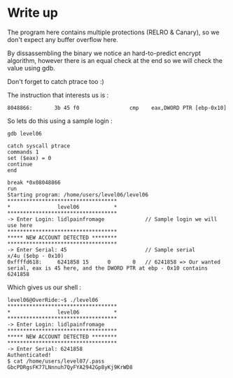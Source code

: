 # Write up

The program here contains multiple protections (RELRO & Canary), so we don't expect any buffer overflow here.

By dissassembling the binary we notice an hard-to-predict encrypt algorithm, however there is an equal check at the end so we will check the value using gdb.

Don't forget to catch ptrace too :)

The instruction that interests us is :
```
8048866:       3b 45 f0                cmp    eax,DWORD PTR [ebp-0x10]
```

So lets do this using a sample login :
```
gdb level06

catch syscall ptrace
commands 1
set ($eax) = 0
continue
end

break *0x08048866
run
Starting program: /home/users/level06/level06
***********************************
*               level06           *
***********************************
-> Enter Login: lidlpainfromage				// Sample login we will use here
***********************************
***** NEW ACCOUNT DETECTED ********
***********************************
-> Enter Serial: 45							// Sample serial
x/4u ($ebp - 0x10)
0xffffd618:     6241858 15      0       0	// 6241858 => Our wanted serial, eax is 45 here, and the DWORD PTR at ebp - 0x10 contains 6241858
```

Which gives us our shell :
```
level06@OverRide:~$ ./level06
***********************************
*               level06           *
***********************************
-> Enter Login: lidlpainfromage
***********************************
***** NEW ACCOUNT DETECTED ********
***********************************
-> Enter Serial: 6241858
Authenticated!
$ cat /home/users/level07/.pass
GbcPDRgsFK77LNnnuh7QyFYA2942Gp8yKj9KrWD8
```